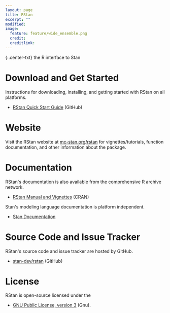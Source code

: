 ```yaml
---
layout: page
title: RStan
excerpt: ""
modified:
image:
  feature: feature/wide_ensemble.png
  credit:
  creditlink:
---
```


{:.center-txt}
the R interface to Stan


# Download and Get Started

Instructions for downloading, installing, and getting started with
RStan on all platforms.

* <p>
  <a href="https://github.com/stan-dev/rstan/wiki/RStan-Getting-Started">RStan Quick Start Guide</a>
  <span class="note">(GitHub)</span>
  </p>

# Website

Visit the RStan website at [mc-stan.org/rstan](http://mc-stan.org/rstan/) 
for vignettes/tutorials, function documentation, and other information 
about the package.

# Documentation 

RStan's documentation is also available from the comprehensive R archive
network.

* <p>
  <a href="https://cran.r-project.org/web/packages/rstan">RStan
    Manual and Vignettes</a>
  <span class="note">(CRAN)</span>
  </p>

Stan's modeling language documentation is platform independent.

* <p>
  <a href="/users/documentation/">Stan Documentation</a>
  </p>


# Source Code and Issue Tracker

RStan's source code and issue tracker are hosted by GitHub.

* <p>
  <a href="https://github.com/stan-dev/rstan">stan-dev/rstan</a>
  <span class="note">(GitHub)</span>
  </p>


# License

RStan is open-source licensed under the 

* <p>
  <a href="http://www.gnu.org/licenses/gpl-3.0.en.html">GNU Public License, version 3</a>
  <span class="note">(Gnu)</span>.
  </p>









